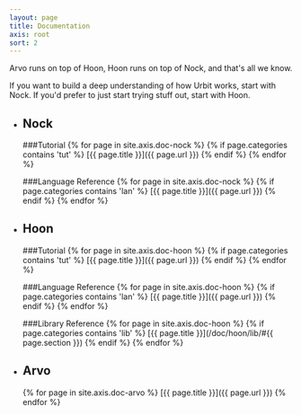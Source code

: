 ```yaml
---
layout: page
title: Documentation
axis: root
sort: 2
---
```


Arvo runs on top of Hoon, Hoon runs on top of Nock, and that's all we know.

If you want to build a deep understanding of how Urbit works, start with Nock. If you'd prefer to just start trying stuff out, start with Hoon. 

+   <h2>Nock</h2>

    ###Tutorial
    {% for page in site.axis.doc-nock %}
    {% if page.categories contains 'tut' %}
    [{{ page.title }}]({{ page.url }})
    {% endif %}
    {% endfor %}

    ###Language Reference
    {% for page in site.axis.doc-nock %}
    {% if page.categories contains 'lan' %}
    [{{ page.title }}]({{ page.url }})
    {% endif %}
    {% endfor %}

+   <h2>Hoon</h2>

    ###Tutorial
    {% for page in site.axis.doc-hoon %}
    {% if page.categories contains 'tut' %}
    [{{ page.title }}]({{ page.url }})
    {% endif %}
    {% endfor %}

    ###Language Reference
    {% for page in site.axis.doc-hoon %}
    {% if page.categories contains 'lan' %}
    [{{ page.title }}]({{ page.url }})
    {% endif %}
    {% endfor %}

    ###Library Reference
    {% for page in site.axis.doc-hoon %}
    {% if page.categories contains 'lib' %}
    [{{ page.title }}](/doc/hoon/lib/#{{ page.section }})
    {% endif %}
    {% endfor %}

+   <h2>Arvo</h2>
    {% for page in site.axis.doc-arvo %}
    [{{ page.title }}]({{ page.url }})
    {% endfor %}


<!-- <hr>
<h2>The Urban Reference Manual</h2>
<hr>
<div class="posts">
      <li><a href="/setup">Chapter I (Setup)</a></li>
{% for post in site.posts reversed %}
  {% if post.categories contains 'doc' %}
      <li><a href="{{ post.url }}">{{ post.title }}</a></li>
  {% endif %}
{% endfor %}

</div>
<hr>
<h2><a href="/bestiary">The Urban Bestiary</a></h2>
<hr>
<h2><a href="/tutorial">Tutorial</a></h2>
<hr>
 -->